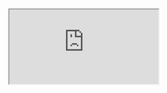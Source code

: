 ###
<iframe src="https://docs.google.com/document/d/e/2PACX-1vRYvmdssuzNwCAdfbBzpFo_Sf75X98DDrj-DvPLusveTpxbJhwHqpmUg8N3DhNd1u-lbOU7CdBBVuNj/pub?embedded=true"></iframe>

